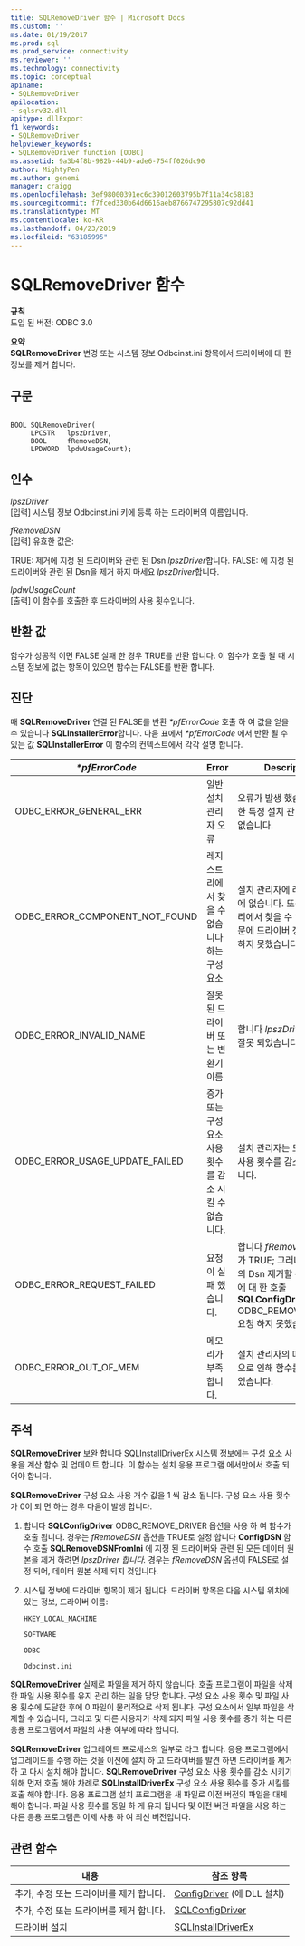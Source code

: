 ```yaml
---
title: SQLRemoveDriver 함수 | Microsoft Docs
ms.custom: ''
ms.date: 01/19/2017
ms.prod: sql
ms.prod_service: connectivity
ms.reviewer: ''
ms.technology: connectivity
ms.topic: conceptual
apiname:
- SQLRemoveDriver
apilocation:
- sqlsrv32.dll
apitype: dllExport
f1_keywords:
- SQLRemoveDriver
helpviewer_keywords:
- SQLRemoveDriver function [ODBC]
ms.assetid: 9a3b4f8b-982b-44b9-ade6-754ff026dc90
author: MightyPen
ms.author: genemi
manager: craigg
ms.openlocfilehash: 3ef98000391ec6c39012603795b7f11a34c68183
ms.sourcegitcommit: f7fced330b64d6616aeb8766747295807c92dd41
ms.translationtype: MT
ms.contentlocale: ko-KR
ms.lasthandoff: 04/23/2019
ms.locfileid: "63185995"
---
```

# <a name="sqlremovedriver-function"></a>SQLRemoveDriver 함수
**규칙**  
 도입 된 버전: ODBC 3.0  
  
 **요약**  
 **SQLRemoveDriver** 변경 또는 시스템 정보 Odbcinst.ini 항목에서 드라이버에 대 한 정보를 제거 합니다.  
  
## <a name="syntax"></a>구문  
  
```  
  
BOOL SQLRemoveDriver(  
     LPCSTR   lpszDriver,  
     BOOL     fRemoveDSN,  
     LPDWORD  lpdwUsageCount);  
```  
  
## <a name="arguments"></a>인수  
 *lpszDriver*  
 [입력] 시스템 정보 Odbcinst.ini 키에 등록 하는 드라이버의 이름입니다.  
  
 *fRemoveDSN*  
 [입력] 유효한 값은:  
  
 TRUE: 제거에 지정 된 드라이버와 관련 된 Dsn *lpszDriver*합니다. FALSE: 에 지정 된 드라이버와 관련 된 Dsn을 제거 하지 마세요 *lpszDriver*합니다.  
  
 *lpdwUsageCount*  
 [출력] 이 함수를 호출한 후 드라이버의 사용 횟수입니다.  
  
## <a name="returns"></a>반환 값  
 함수가 성공적 이면 FALSE 실패 한 경우 TRUE를 반환 합니다. 이 함수가 호출 될 때 시스템 정보에 없는 항목이 있으면 함수는 FALSE를 반환 합니다.  
  
## <a name="diagnostics"></a>진단  
 때 **SQLRemoveDriver** 연결 된 FALSE를 반환  *\*pfErrorCode* 호출 하 여 값을 얻을 수 있습니다 **SQLInstallerError**합니다. 다음 표에서  *\*pfErrorCode* 에서 반환 될 수 있는 값 **SQLInstallerError** 이 함수의 컨텍스트에서 각각 설명 합니다.  
  
|*\*pfErrorCode*|Error|Description|  
|---------------------|-----------|-----------------|  
|ODBC_ERROR_GENERAL_ERR|일반 설치 관리자 오류|오류가 발생 했습니다에 대 한 특정 설치 관리자 오류가 없습니다.|  
|ODBC_ERROR_COMPONENT_NOT_FOUND|레지스트리에서 찾을 수 없습니다 하는 구성 요소|설치 관리자에 레지스트리에 없습니다. 또는 레지스트리에서 찾을 수 없습니다 때문에 드라이버 정보를 제거 하지 못했습니다.|  
|ODBC_ERROR_INVALID_NAME|잘못 된 드라이버 또는 변환기 이름|합니다 *lpszDriver* 인수가 잘못 되었습니다.|  
|ODBC_ERROR_USAGE_UPDATE_FAILED|증가 또는 구성 요소 사용 횟수를 감소 시킬 수 없습니다.|설치 관리자는 드라이버의 사용 횟수를 감소 하지 않습니다.|  
|ODBC_ERROR_REQUEST_FAILED|요청이 실패 했습니다.|합니다 *fRemoveDSN* 인수가 TRUE; 그러나 하나 이상의 Dsn 제거할 수 없습니다. 에 대 한 호출 **SQLConfigDriver** ODBC_REMOVE_DRIVER 요청 하지 못했습니다.|  
|ODBC_ERROR_OUT_OF_MEM|메모리가 부족합니다.|설치 관리자의 메모리 부족으로 인해 함수를 수행할 수 있습니다.|  
  
## <a name="comments"></a>주석  
 **SQLRemoveDriver** 보완 합니다 [SQLInstallDriverEx](../../../odbc/reference/syntax/sqlinstalldriverex-function.md) 시스템 정보에는 구성 요소 사용을 계산 함수 및 업데이트 합니다. 이 함수는 설치 응용 프로그램 에서만에서 호출 되어야 합니다.  
  
 **SQLRemoveDriver** 구성 요소 사용 개수 값을 1 씩 감소 됩니다. 구성 요소 사용 횟수가 0이 되 면 하는 경우 다음이 발생 합니다.  
  
1.  합니다 **SQLConfigDriver** ODBC_REMOVE_DRIVER 옵션을 사용 하 여 함수가 호출 됩니다. 경우는 *fRemoveDSN* 옵션을 TRUE로 설정 합니다 **ConfigDSN** 함수 호출 **SQLRemoveDSNFromIni** 에 지정 된 드라이버와 관련 된 모든 데이터 원본을 제거 하려면 *lpszDriver 합니다.* 경우는 *fRemoveDSN* 옵션이 FALSE로 설정 되어, 데이터 원본 삭제 되지 것입니다.  
  
2.  시스템 정보에 드라이버 항목이 제거 됩니다. 드라이버 항목은 다음 시스템 위치에 있는 정보, 드라이버 이름:  
  
     `HKEY_LOCAL_MACHINE`  
  
     `SOFTWARE`  
  
     `ODBC`  
  
     `Odbcinst.ini`  
  
 **SQLRemoveDriver** 실제로 파일을 제거 하지 않습니다. 호출 프로그램이 파일을 삭제 한 파일 사용 횟수를 유지 관리 하는 일을 담당 합니다. 구성 요소 사용 횟수 및 파일 사용 횟수에 도달한 후에 0 파일이 물리적으로 삭제 됩니다. 구성 요소에서 일부 파일을 삭제할 수 있습니다, 그리고 및 다른 사용자가 삭제 되지 파일 사용 횟수를 증가 하는 다른 응용 프로그램에서 파일의 사용 여부에 따라 합니다.  
  
 **SQLRemoveDriver** 업그레이드 프로세스의 일부로 라고 합니다. 응용 프로그램에서 업그레이드를 수행 하는 것을 이전에 설치 하 고 드라이버를 발견 하면 드라이버를 제거 하 고 다시 설치 해야 합니다. **SQLRemoveDriver** 구성 요소 사용 횟수를 감소 시키기 위해 먼저 호출 해야 차례로 **SQLInstallDriverEx** 구성 요소 사용 횟수를 증가 시킬를 호출 해야 합니다. 응용 프로그램 설치 프로그램을 새 파일로 이전 버전의 파일을 대체 해야 합니다. 파일 사용 횟수를 동일 하 게 유지 됩니다 및 이전 버전 파일을 사용 하는 다른 응용 프로그램은 이제 사용 하 여 최신 버전입니다.  
  
## <a name="related-functions"></a>관련 함수  
  
|내용|참조 항목|  
|---------------------------|---------|  
|추가, 수정 또는 드라이버를 제거 합니다.|[ConfigDriver](../../../odbc/reference/syntax/configdriver-function.md) (에 DLL 설치)|  
|추가, 수정 또는 드라이버를 제거 합니다.|[SQLConfigDriver](../../../odbc/reference/syntax/sqlconfigdriver-function.md)|  
|드라이버 설치|[SQLInstallDriverEx](../../../odbc/reference/syntax/sqlinstalldriverex-function.md)|
